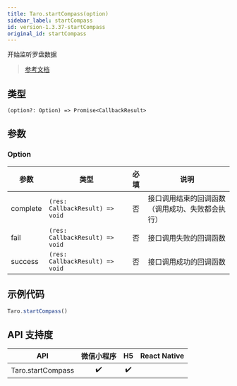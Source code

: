 ```yaml
---
title: Taro.startCompass(option)
sidebar_label: startCompass
id: version-1.3.37-startCompass
original_id: startCompass
---
```


开始监听罗盘数据

> [参考文档](https://developers.weixin.qq.com/miniprogram/dev/api/device/compass/wx.startCompass.html)

## 类型

```tsx
(option?: Option) => Promise<CallbackResult>
```

## 参数

### Option

| 参数 | 类型 | 必填 | 说明 |
| --- | --- | :---: | --- |
| complete | `(res: CallbackResult) => void` | 否 | 接口调用结束的回调函数（调用成功、失败都会执行） |
| fail | `(res: CallbackResult) => void` | 否 | 接口调用失败的回调函数 |
| success | `(res: CallbackResult) => void` | 否 | 接口调用成功的回调函数 |

## 示例代码

```js
Taro.startCompass()
```

## API 支持度

| API | 微信小程序 | H5 | React Native |
| :---: | :---: | :---: | :---: |
| Taro.startCompass | ✔️ | ✔️ |  |
